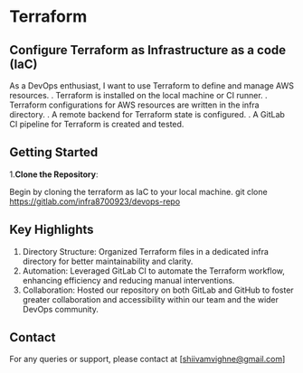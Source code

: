 # Terraform 

## Configure Terraform as Infrastructure as a code (IaC)

As a DevOps enthusiast, I want to use Terraform to define and manage AWS resources.
. Terraform is installed on the local machine or CI runner.
. Terraform configurations for AWS resources are written in the infra directory.
. A remote backend for Terraform state is configured.
. A GitLab CI pipeline for Terraform is created and tested.

## Getting Started

1.**Clone the Repository**:

Begin by cloning the terraform as IaC to your local machine.
git clone <https://gitlab.com/infra8700923/devops-repo>

## Key Highlights

1) Directory Structure: Organized Terraform files in a dedicated infra directory for better maintainability and clarity.
2) Automation: Leveraged GitLab CI to automate the Terraform workflow, enhancing efficiency and reducing manual interventions.
3) Collaboration: Hosted our repository on both GitLab and GitHub to foster greater collaboration and accessibility within our team and the wider DevOps community.

## Contact 

For any queries or support, please contact at [shiivamvighne@gmail.com]


